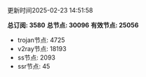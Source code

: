 更新时间2025-02-23 14:51:58

**总订阅: 3580**
**总节点: 30096**
**有效节点: 25056**
- trojan节点: 4725
- v2ray节点: 18193
- ss节点: 2093
- ssr节点: 45

